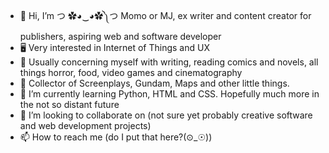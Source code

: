 - 👋 Hi, I’m つ ✿◕‿◕✿༽つ Momo or MJ, ex writer and content creator for publishers, aspiring web and software developer
- 🖥️ Very interested in Internet of Things and UX
- 👀 Usually concerning myself with writing, reading comics and novels, all things horror, food, video games and cinematography
- 👜 Collector of Screenplays, Gundam, Maps and other little things. 
- 🌱 I’m currently learning Python, HTML and CSS.  Hopefully much more in the not so distant future
- 💞️ I’m looking to collaborate on (not sure yet probably creative software and web development projects)
- 📫 How to reach me (do I put that here?(⊙_☉)) 

<!---
bymoniquejackson/bymoniquejackson is a ✨ special ✨ repository because its `README.md` (this file) appears on your GitHub profile.
You can click the Preview link to take a look at your changes.
--->
